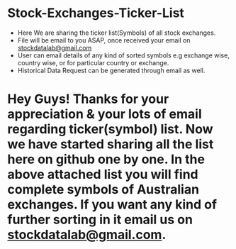 # Stock-Exchanges-Ticker-List
* Here We are sharing the ticker list(Symbols) of all stock exchanges.
* File will be email to you ASAP, once received your email on stockdatalab@gmail.com
* User can email details of any kind of sorted symbols e.g exchange wise, country wise, or for particular country or exchange.
* Historical Data Request can be generated through email as well.
# Hey Guys! Thanks for your appreciation & your lots of email regarding ticker(symbol) list. Now we have started sharing all the list here on github one by one. In the above attached list you will find complete symbols of Australian exchanges. If you want any kind of further sorting in it email us on stockdatalab@gmail.com.
